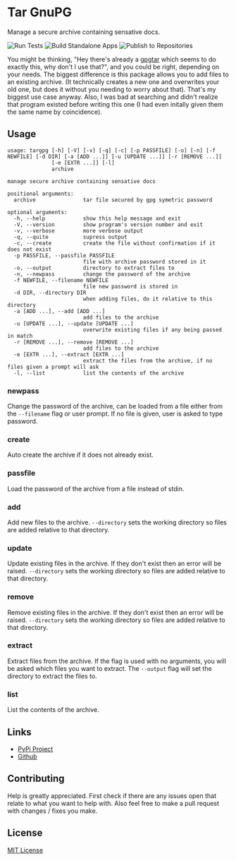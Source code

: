 # Tar GnuPG
Manage a secure archive containing sensative docs.

![Run Tests](https://github.com/spslater/targpg/actions/workflows/tests.yml/badge.svg)
![Build Standalone Apps](https://github.com/spslater/targpg/actions/workflows/execs.yml/badge.svg)
![Publish to Repositories](https://github.com/spslater/targpg/actions/workflows/repos.yml/badge.svg)

You might be thinking, "Hey there's already a
[gpgtar](https://www.gnupg.org/documentation/manuals/gnupg/gpgtar.html)
which seems to do exactly this, why don't I use that?", and you could be right,
depending on your needs. The biggest difference is this package allows you to
add files to an existing archive. (It technically creates a new one and
overwrites your old one, but does it without you needing to worry about that).
That's my biggest use case anyway. Also, I was bad at searching and didn't
realize that program existed before writing this one (I had even initally given
them the same name by coincidence).

## Usage
```
usage: targpg [-h] [-V] [-v] [-q] [-c] [-p PASSFILE] [-o] [-n] [-f NEWFILE] [-d DIR] [-a [ADD ...]] [-u [UPDATE ...]] [-r [REMOVE ...]]
              [-e [EXTR ...]] [-l]
              archive

manage secure archive containing sensative docs

positional arguments:
  archive               tar file secured by gpg symetric password

optional arguments:
  -h, --help            show this help message and exit
  -V, --version         show program's version number and exit
  -v, --verbose         more verbose output
  -q, --quite           supress output
  -c, --create          create the file without confirmation if it does not exist
  -p PASSFILE, --passfile PASSFILE
                        file with archive password stored in it
  -o, --output          directory to extract files to
  -n, --newpass         change the password of the archive
  -f NEWFILE, --filename NEWFILE
                        file new password is stored in
  -d DIR, --directory DIR
                        when adding files, do it relative to this directory
  -a [ADD ...], --add [ADD ...]
                        add files to the archive
  -u [UPDATE ...], --update [UPDATE ...]
                        overwrite existing files if any being passed in match
  -r [REMOVE ...], --remove [REMOVE ...]
                        add files to the archive
  -e [EXTR ...], --extract [EXTR ...]
                        extract the files from the archive, if no files given a prompt will ask
  -l, --list            list the contents of the archive
```

### newpass
Change the password of the archive, can be loaded from a file either from the
`--filename` flag or user prompt. If no file is given, user is asked to type
password.

### create
Auto create the archive if it does not already exist.

### passfile
Load the password of the archive from a file instead of stdin.

### add
Add new files to the archive. `--directory` sets the working directory so files are
added relative to that directory.

### update
Update existing files in the archive. If they don't exist then an error will
be raised. `--directory` sets the working directory so files are
added relative to that directory.

### remove
Remove existing files in the archive. If they don't exist then an error will
be raised. `--directory` sets the working directory so files are
added relative to that directory.

### extract
Extract files from the archive. If the flag is used with no arguments, you will
be asked which files you want to extract. The `--output` flag will set the
directory to extract the files to.

### list
List the contents of the archive.


## Links
* [PyPi Project](https://pypi.org/project/targpg)
* [Github](https://github.com/spslater/targpg)

## Contributing
Help is greatly appreciated. First check if there are any issues open that
relate to what you want to help with. Also feel free to make a pull request
with changes / fixes you make.

## License
[MIT License](https://opensource.org/licenses/MIT)
